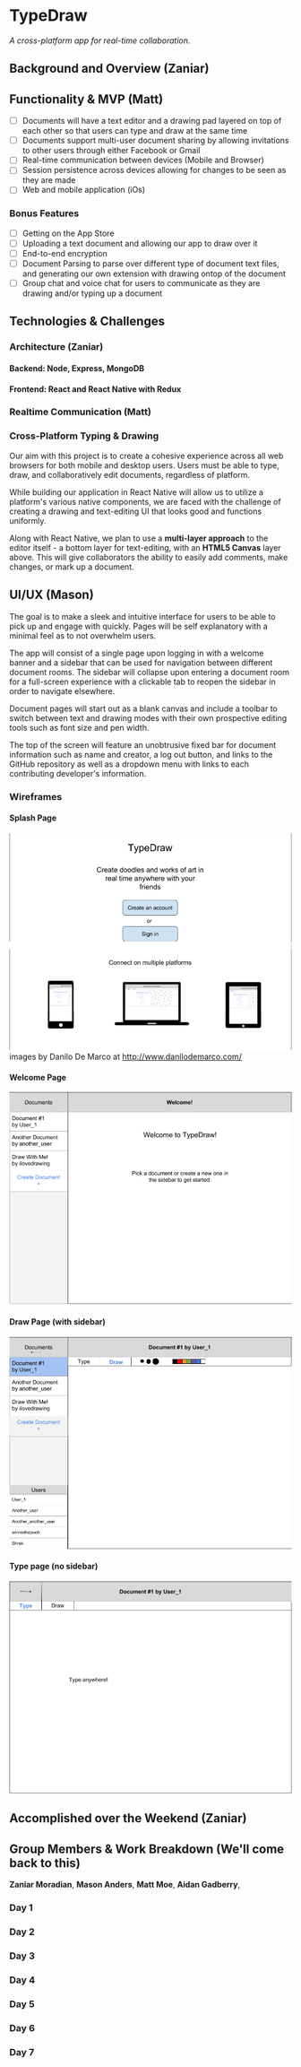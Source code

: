 # TypeDraw

*A cross-platform app for real-time collaboration.*

## Background and Overview (Zaniar)

## Functionality & MVP (Matt)

- [ ] Documents will have a text editor and a drawing pad layered on top of each other so that users can type and draw at the same time 
- [ ] Documents support multi-user document sharing by allowing invitations to other users through either Facebook or Gmail
- [ ] Real-time communication between devices (Mobile and Browser)
- [ ] Session persistence across devices allowing for changes to be seen as they are made
- [ ] Web and mobile application (iOs)

### Bonus Features

- [ ] Getting on the App Store
- [ ] Uploading a text document and allowing our app to draw over it 
- [ ] End-to-end encryption
- [ ] Document Parsing to parse over different type of document text files, and generating our own extension with drawing ontop of the document
- [ ] Group chat and voice chat for users to communicate as they are drawing and/or typing up a document

## Technologies & Challenges

### Architecture (Zaniar)

#### Backend: Node, Express, MongoDB

#### Frontend: React and React Native with Redux

### Realtime Communication (Matt)

### Cross-Platform Typing & Drawing 
Our aim with this project is to create a cohesive experience across all web browsers for both mobile and desktop users. Users must be able to type, draw, and collaboratively edit documents, regardless of platform. 

While building our application in React Native will allow us to utilize a platform's various native components, we are faced with the challenge of creating a drawing and text-editing UI that looks good and functions uniformly. 

Along with React Native, we plan to use a **multi-layer approach** to the editor itself - a bottom layer for text-editing, with an **HTML5 Canvas** layer above. This will give collaborators the ability to easily add comments, make changes, or mark up a document.

## UI/UX (Mason)

The goal is to make a sleek and intuitive interface for users to be able to pick up and engage with quickly. Pages will be self explanatory with a minimal feel as to not overwhelm users.

The app will consist of a single page upon logging in with a welcome banner and a sidebar that can be used for navigation between different document rooms. The sidebar will collapse upon entering a document room for a full-screen experience with a clickable tab to reopen the sidebar in order to navigate elsewhere.

Document pages will start out as a blank canvas and include a toolbar to switch between text and drawing modes with their own prospective editing tools such as font size and pen width. 

The top of the screen will feature an unobtrusive fixed bar for document information such as name and creator, a log out button, and links to the GitHub repository as well as a dropdown menu with links to each contributing developer's information.

### Wireframes

#### Splash Page

![Splash](./docs/wireframes/splash-wireframe.png)
images by Danilo De Marco at http://www.danilodemarco.com/

#### Welcome Page

![Welcome](./docs/wireframes/welcome-wireframe.png)

#### Draw Page (with sidebar)

![Draw with sidebar](./docs/wireframes/draw-wireframe.png)

#### Type page (no sidebar)
![Type with no sidebar](./docs/wireframes/type-wireframe-no-sidebar.png)

## Accomplished over the Weekend (Zaniar)

## Group Members & Work Breakdown (We'll come back to this)

**Zaniar Moradian**,
**Mason Anders**,
**Matt Moe**,
**Aidan Gadberry**,

### Day 1

### Day 2

### Day 3

### Day 4

### Day 5

### Day 6

### Day 7